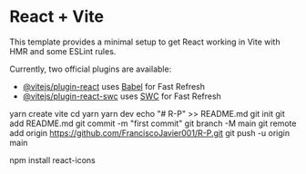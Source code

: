 # React + Vite

This template provides a minimal setup to get React working in Vite with HMR and some ESLint rules.

Currently, two official plugins are available:

- [@vitejs/plugin-react](https://github.com/vitejs/vite-plugin-react/blob/main/packages/plugin-react/README.md) uses [Babel](https://babeljs.io/) for Fast Refresh
- [@vitejs/plugin-react-swc](https://github.com/vitejs/vite-plugin-react-swc) uses [SWC](https://swc.rs/) for Fast Refresh

yarn create vite
cd <tab>
yarn
yarn dev
echo "# R-P" >> README.md
git init
git add README.md
git commit -m "first commit"
git branch -M main
git remote add origin https://github.com/FranciscoJavier001/R-P.git
git push -u origin main

npm install react-icons
